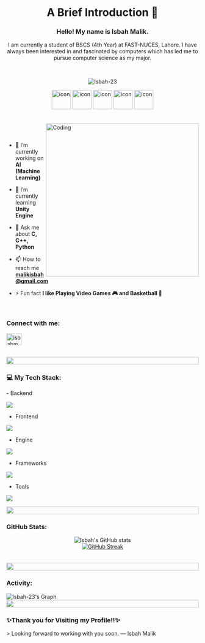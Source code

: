 <div align="center">
  <h1>A Brief Introduction 👋</h1>
  <h3>Hello! My name is Isbah Malik. </h3>
  <p> I am currently a student of BSCS (4th Year) at FAST-NUCES, Lahore. I have always been interested in and fascinated by computers which has led me to pursue computer science as my major.</p>
  <br>
  <p align="center"> 
   <img src="https://komarev.com/ghpvc/?username=Isbah-23&label=Profile%20views&color=0e75b6&style=flat" alt="Isbah-23" /> 
  </p>
  <div align="center">
    <img src="https://techstack-generator.vercel.app/python-icon.svg" alt="icon" width="50" height="50" />
    <img src="https://techstack-generator.vercel.app/django-icon.svg" alt="icon" width="50" height="50" />
    <img src="https://techstack-generator.vercel.app/github-icon.svg" alt="icon" width="50" height="50" />
    <img src="https://techstack-generator.vercel.app/cpp-icon.svg" alt="icon" width="50" height="50" />
    <img src="https://techstack-generator.vercel.app/csharp-icon.svg" alt="icon" width="50" height="50" />
  </div>
  </div>
</div>
<br><br>

<img align="right" alt="Coding" width="400" src="https://user-images.githubusercontent.com/74038190/229223263-cf2e4b07-2615-4f87-9c38-e37600f8381a.gif">
<br><br>

- 🔭 I’m currently working on **AI (Machine Learning)**

- 🌱 I’m currently learning **Unity Engine**

- 💬 Ask me about **C, C++, Python**

- 📫 How to reach me **malikisbah@gmail.com**

- ⚡ Fun fact **I like Playing Video Games 🎮 and Basketball 🏀**
<br>
<h3 align="left">Connect with me:</h3>
<p align="left">
<a href="https://www.linkedin.com/in/isbahmalik/" target="blank"><img align="center" src="https://raw.githubusercontent.com/rahuldkjain/github-profile-readme-generator/master/src/images/icons/Social/linked-in-alt.svg" alt="isbahmalik" height="30" width="40" /></a>
</p>
<br>
<img src="https://i.imgur.com/dBaSKWF.gif" height="20" width="100%">
<h3> 💻 My Tech Stack:</h3>
- Backend
<p align="left">
  <a href="https://skillicons.dev">
    <img src="https://skillicons.dev/icons?i=c,cpp,python,cs" />
  </a>
</p>

- Frontend
<p align="left">
  <a href="https://skillicons.dev">
    <img src="https://skillicons.dev/icons?i=html,css" />
  </a>
</p>

- Engine
<p align="left">
  <a href="https://skillicons.dev">
    <img src="https://skillicons.dev/icons?i=unity" />
  </a>
</p>

- Frameworks
<p align="left">
  <a href="https://skillicons.dev">
    <img src="https://skillicons.dev/icons?i=laravel,django" />
  </a>
</p>

- Tools
<p align="left">
  <a href="https://skillicons.dev">
    <img src="https://skillicons.dev/icons?i=git,github,vscode,linux,selenium" />
  </a>
</p>
<img src="https://i.imgur.com/dBaSKWF.gif" height="20" width="100%">
<!-- tokyonight, solarized,monokai,nord -->
<h3 align="left">GitHub Stats:</h3>
<div align="center">
    <img src="https://github-readme-stats.vercel.app/api?username=Isbah-23&theme=tokyonight&show_icons=true&show=reviews,prs_merged,prs_merged_percentage&hide=contribs,issues" alt="Isbah's GitHub stats">
    <br>
    <a href="https://streak-stats.demolab.com/?user=Isbah-23&theme=tokyonight">
        <img src="https://streak-stats.demolab.com/?user=Isbah-23&theme=tokyonight" alt="GitHub Streak">
    </a>
</div>
<br><br>
<img src="https://i.imgur.com/dBaSKWF.gif" height="20" width="100%">
<h3 align="left">Activity:</h3>
<img src="https://github-readme-activity-graph.vercel.app/graph?username=Isbah-23&custom_title=Isbah's%20GitHub%20Activity%20Graph&bg_color=1A1B27&color=38B2AC&line=38B2AC&point=38B2AC&area_color=FFFFFF&title_color=FFFFFF&area=true" alt="Isbah-23's Graph">
<img src="https://i.imgur.com/dBaSKWF.gif" height="20" width="100%">
<!-- 
## Other Skills/ Hobbies
These are other skills that I have learnt and enjoyed over the years, and I hope this list never stops increasing in length.  
  
<table>
<tbody>
  <tr>
    <td <td colspan = "2"><b>Skills</b></td>
  </tr>
  <tr>
    <td>Basketball 🏀 team member of my university <br>(I play a lot of sports, but this is definitely my favourite)</td>
  </tr>
  <tr>
    <td>Video Games 🎮</td>
  </tr>
</tbody>
</table> -->
  



  
<h3> ✨Thank you for Visiting my Profile!!✨ </h3>
> Looking forward to working with you soon.
— Isbah Malik
</div>
